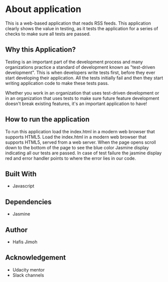 # About application

This is a web-based application that reads RSS feeds. This application clearly shows the value in testing, as it tests the application for a series of checks to make sure all tests are passed.


## Why this Application?

Testing is an important part of the development process and many organizations practice a standard of development known as "test-driven development". This is when developers write tests first, before they ever start developing their application. All the tests initially fail and then they start writing application code to make these tests pass.

Whether you work in an organization that uses test-driven development or in an organization that uses tests to make sure future feature development doesn't break existing features, it's an important application to have!


## How to run the application


To run this application load the index.html in a modern web browser that supports HTML5. Load the index.html in a modern web browser that supports HTML5, served from a web server. When the page opens scroll down to the bottom of the page to see the blue color Jasmine display indicating all our tests are passed. In case of test failure the jasmine display red and error handler points to where the error lies in our code.


## Built With
- Javascript

## Dependencies
- Jasmine

## Author

- Hafis Jimoh

## Acknowledgement

- Udacity mentor
- Slack channels

